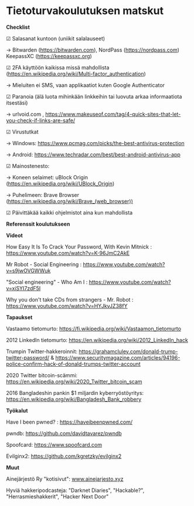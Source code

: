 # Tietoturvakoulutuksen matskut

**Checklist**

☑ Salasanat kuntoon (uniikit salalauseet)

→ Bitwarden (https://bitwarden.com), NordPass (https://nordpass.com) KeepassXC (https://keepassxc.org)

☑ 2FA käyttöön kaikissa missä mahdollista (https://en.wikipedia.org/wiki/Multi-factor_authentication)

→ Mieluiten ei SMS, vaan applikaatiot kuten Google Authenticator

☑ Paranoia (älä luota mihinkään linkkeihin tai luovuta arkaa informaatiota itsestäsi)

→ urlvoid.com , https://www.makeuseof.com/tag/4-quick-sites-that-let-you-check-if-links-are-safe/

☑ Virustutkat

→ Windows: https://www.pcmag.com/picks/the-best-antivirus-protection

→ Android: https://www.techradar.com/best/best-android-antivirus-app

☑ Mainostenesto:

→ Koneen selaimet: uBlock Origin (https://en.wikipedia.org/wiki/UBlock_Origin)

→ Puhelimeen: Brave Browser (https://en.wikipedia.org/wiki/Brave_(web_browser))

☑ Päivittäkää kaikki ohjelmistot aina kun mahdollista



**Referenssit koulutukseen**

**Videot**

How Easy It Is To Crack Your Password, With Kevin Mitnick : https://www.youtube.com/watch?v=K-96JmC2AkE

Mr Robot - Social Engineering : https://www.youtube.com/watch?v=s9jwOVGWWuk

"Social engineering" - Who Am I : https://www.youtube.com/watch?v=xiSYI7zdF5I

Why you don't take CDs from strangers - Mr. Robot : https://www.youtube.com/watch?v=HYJkvJZ38fY

**Tapaukset**

Vastaamo tietomurto: https://fi.wikipedia.org/wiki/Vastaamon_tietomurto

2012 LinkedIn tietomurto: https://en.wikipedia.org/wiki/2012_LinkedIn_hack

Trumpin Twitter-hakkeroinnit: https://grahamcluley.com/donald-trump-twitter-password/ & https://www.securitymagazine.com/articles/94196-police-confirm-hack-of-donald-trumps-twitter-account

2020 Twitter bitcoin-scämmi: https://en.wikipedia.org/wiki/2020_Twitter_bitcoin_scam

2016 Bangladeshin pankin $1 miljardin kyberryöstöyritys: https://en.wikipedia.org/wiki/Bangladesh_Bank_robbery

**Työkalut**

Have I been pwned? : https://haveibeenpwned.com/

pwndb: https://github.com/davidtavarez/pwndb

Spoofcard: https://www.spoofcard.com

Evilginx2: https://github.com/kgretzky/evilginx2

**Muut**

Ainejärjestö Ry "kotisivut": www.ainejarjesto.xyz 

Hyviä hakkeripodcasteja: "Darknet Diaries", "Hackable?", "Herrasmieshakkerit", "Hacker Next Door"
